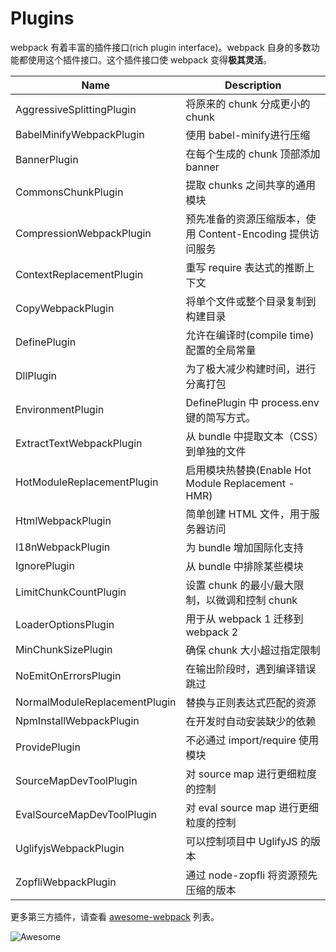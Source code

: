 # Plugins

webpack 有着丰富的插件接口(rich plugin interface)。webpack 自身的多数功能都使用这个插件接口。这个插件接口使 webpack 变得**极其灵活**。

| Name                          | Description                                                 |
| ----------------------------- | ----------------------------------------------------------- |
| AggressiveSplittingPlugin     | 将原来的 chunk 分成更小的 chunk                             |
| BabelMinifyWebpackPlugin      | 使用 babel\-minify进行压缩                                  |
| BannerPlugin                  | 在每个生成的 chunk 顶部添加 banner                          |
| CommonsChunkPlugin            | 提取 chunks 之间共享的通用模块                              |
| CompressionWebpackPlugin      | 预先准备的资源压缩版本，使用 Content\-Encoding 提供访问服务 |
| ContextReplacementPlugin      | 重写 require 表达式的推断上下文                             |
| CopyWebpackPlugin             | 将单个文件或整个目录复制到构建目录                          |
| DefinePlugin                  | 允许在编译时\(compile time\)配置的全局常量                  |
| DllPlugin                     | 为了极大减少构建时间，进行分离打包                          |
| EnvironmentPlugin             | DefinePlugin 中 process\.env 键的简写方式。                 |
| ExtractTextWebpackPlugin      | 从 bundle 中提取文本（CSS）到单独的文件                     |
| HotModuleReplacementPlugin    | 启用模块热替换\(Enable Hot Module Replacement \- HMR\)      |
| HtmlWebpackPlugin             | 简单创建 HTML 文件，用于服务器访问                          |
| I18nWebpackPlugin             | 为 bundle 增加国际化支持                                    |
| IgnorePlugin                  | 从 bundle 中排除某些模块                                    |
| LimitChunkCountPlugin         | 设置 chunk 的最小/最大限制，以微调和控制 chunk              |
| LoaderOptionsPlugin           | 用于从 webpack 1 迁移到 webpack 2                           |
| MinChunkSizePlugin            | 确保 chunk 大小超过指定限制                                 |
| NoEmitOnErrorsPlugin          | 在输出阶段时，遇到编译错误跳过                              |
| NormalModuleReplacementPlugin | 替换与正则表达式匹配的资源                                  |
| NpmInstallWebpackPlugin       | 在开发时自动安装缺少的依赖                                  |
| ProvidePlugin                 | 不必通过 import/require 使用模块                            |
| SourceMapDevToolPlugin        | 对 source map 进行更细粒度的控制                            |
| EvalSourceMapDevToolPlugin    | 对 eval source map 进行更细粒度的控制                       |
| UglifyjsWebpackPlugin         | 可以控制项目中 UglifyJS 的版本                              |
| ZopfliWebpackPlugin           | 通过 node\-zopfli 将资源预先压缩的版本                      |

更多第三方插件，请查看 [awesome-webpack](https://github.com/webpack-contrib/awesome-webpack#webpack-plugins) 列表。

![Awesome](https://www.webpackjs.com/assets/awesome-badge.svg)